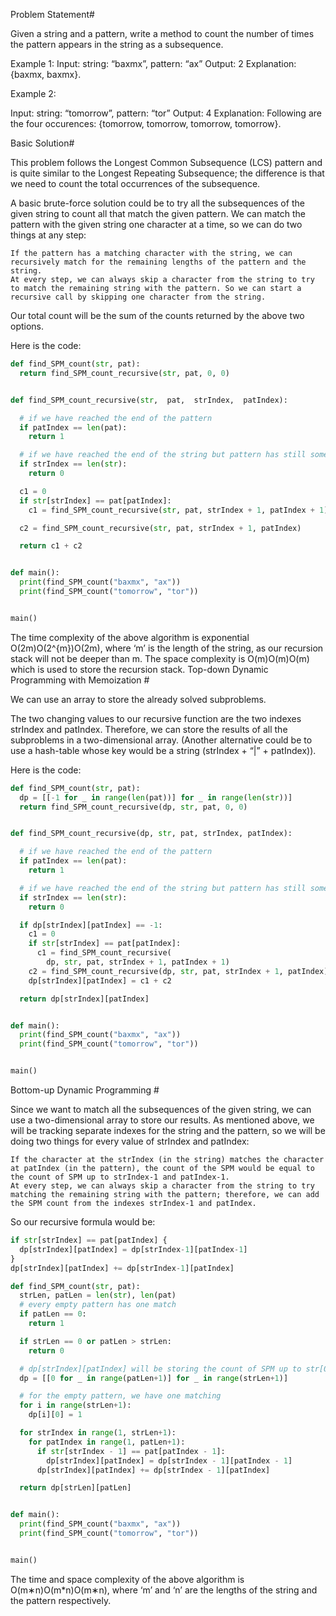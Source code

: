 Problem Statement#

Given a string and a pattern, write a method to count the number of times the pattern appears in the string as a subsequence.

Example 1: Input: string: “baxmx”, pattern: “ax”
Output: 2
Explanation: {baxmx, baxmx}.

Example 2:

Input: string: “tomorrow”, pattern: “tor”
Output: 4
Explanation: Following are the four occurences: {tomorrow, tomorrow, tomorrow, tomorrow}.

Basic Solution#

This problem follows the Longest Common Subsequence (LCS) pattern and is quite similar to the Longest Repeating Subsequence; the difference is that we need to count the total occurrences of the subsequence.

A basic brute-force solution could be to try all the subsequences of the given string to count all that match the given pattern. We can match the pattern with the given string one character at a time, so we can do two things at any step:

    If the pattern has a matching character with the string, we can recursively match for the remaining lengths of the pattern and the string.
    At every step, we can always skip a character from the string to try to match the remaining string with the pattern. So we can start a recursive call by skipping one character from the string.

Our total count will be the sum of the counts returned by the above two options.

Here is the code:

```py
def find_SPM_count(str, pat):
  return find_SPM_count_recursive(str, pat, 0, 0)


def find_SPM_count_recursive(str,  pat,  strIndex,  patIndex):

  # if we have reached the end of the pattern
  if patIndex == len(pat):
    return 1

  # if we have reached the end of the string but pattern has still some characters left
  if strIndex == len(str):
    return 0

  c1 = 0
  if str[strIndex] == pat[patIndex]:
    c1 = find_SPM_count_recursive(str, pat, strIndex + 1, patIndex + 1)

  c2 = find_SPM_count_recursive(str, pat, strIndex + 1, patIndex)

  return c1 + c2


def main():
  print(find_SPM_count("baxmx", "ax"))
  print(find_SPM_count("tomorrow", "tor"))


main()
```

The time complexity of the above algorithm is exponential O(2m)O(2^{m})O(2​m​​), where ‘m’ is the length of the string, as our recursion stack will not be deeper than m. The space complexity is O(m)O(m)O(m) which is used to store the recursion stack.
Top-down Dynamic Programming with Memoization #

We can use an array to store the already solved subproblems.

The two changing values to our recursive function are the two indexes strIndex and patIndex. Therefore, we can store the results of all the subproblems in a two-dimensional array. (Another alternative could be to use a hash-table whose key would be a string (strIndex + “|” + patIndex)).

Here is the code:

```py
def find_SPM_count(str, pat):
  dp = [[-1 for _ in range(len(pat))] for _ in range(len(str))]
  return find_SPM_count_recursive(dp, str, pat, 0, 0)


def find_SPM_count_recursive(dp, str, pat, strIndex, patIndex):

  # if we have reached the end of the pattern
  if patIndex == len(pat):
    return 1

  # if we have reached the end of the string but pattern has still some characters left
  if strIndex == len(str):
    return 0

  if dp[strIndex][patIndex] == -1:
    c1 = 0
    if str[strIndex] == pat[patIndex]:
      c1 = find_SPM_count_recursive(
        dp, str, pat, strIndex + 1, patIndex + 1)
    c2 = find_SPM_count_recursive(dp, str, pat, strIndex + 1, patIndex)
    dp[strIndex][patIndex] = c1 + c2

  return dp[strIndex][patIndex]


def main():
  print(find_SPM_count("baxmx", "ax"))
  print(find_SPM_count("tomorrow", "tor"))


main()
```

Bottom-up Dynamic Programming #

Since we want to match all the subsequences of the given string, we can use a two-dimensional array to store our results. As mentioned above, we will be tracking separate indexes for the string and the pattern, so we will be doing two things for every value of strIndex and patIndex:

    If the character at the strIndex (in the string) matches the character at patIndex (in the pattern), the count of the SPM would be equal to the count of SPM up to strIndex-1 and patIndex-1.
    At every step, we can always skip a character from the string to try matching the remaining string with the pattern; therefore, we can add the SPM count from the indexes strIndex-1 and patIndex.

So our recursive formula would be:

```py
if str[strIndex] == pat[patIndex] {
  dp[strIndex][patIndex] = dp[strIndex-1][patIndex-1]
}
dp[strIndex][patIndex] += dp[strIndex-1][patIndex]
```

```py
def find_SPM_count(str, pat):
  strLen, patLen = len(str), len(pat)
  # every empty pattern has one match
  if patLen == 0:
    return 1

  if strLen == 0 or patLen > strLen:
    return 0

  # dp[strIndex][patIndex] will be storing the count of SPM up to str[0..strIndex-1][0..patIndex-1]
  dp = [[0 for _ in range(patLen+1)] for _ in range(strLen+1)]

  # for the empty pattern, we have one matching
  for i in range(strLen+1):
    dp[i][0] = 1

  for strIndex in range(1, strLen+1):
    for patIndex in range(1, patLen+1):
      if str[strIndex - 1] == pat[patIndex - 1]:
        dp[strIndex][patIndex] = dp[strIndex - 1][patIndex - 1]
      dp[strIndex][patIndex] += dp[strIndex - 1][patIndex]

  return dp[strLen][patLen]


def main():
  print(find_SPM_count("baxmx", "ax"))
  print(find_SPM_count("tomorrow", "tor"))


main()
```

The time and space complexity of the above algorithm is O(m∗n)O(m\*n)O(m∗n), where ‘m’ and ‘n’ are the lengths of the string and the pattern respectively.

